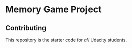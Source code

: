 # Memory Game Project

## Contributing

This repository is the starter code for _all_ Udacity students.
